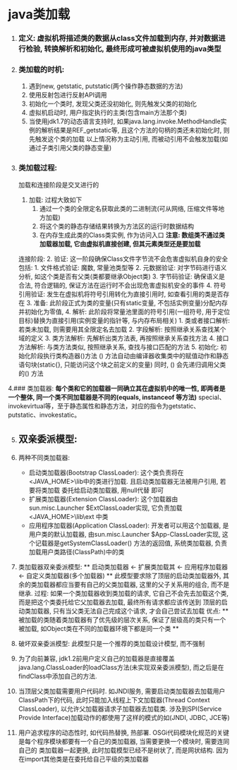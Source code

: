 # java类加载

1. ### 定义: 虚拟机将描述类的数据从class文件加载到内存, 并对数据进行检验, 转换解析和初始化, 最终形成可被虚拟机使用的java类型

2. ### 类加载的时机: 
   1. 遇到new, getstatic, putstatic(两个操作静态数据的方法)
   2. 使用反射包进行反射API调用
   3. 初始化一个类时, 发现父类还没初始化, 则先触发父类的初始化
   4. 虚拟机启动时, 用户指定执行的主类(包含main方法那个类)
   5. 当使用jdk1.7的动态语言支持时, 如果java.lang.invoke.MethodHandle实例的解析结果是REF_getstatic等,
       且这个方法的句柄的类还未初始化时, 则先触发这个类的加载
以上情况称为主动引用, 而被动引用不会触发加载(如通过子类引用父类的静态变量)

3. ### 类加载过程:
   加载和连接阶段是交叉进行的
   1. 加载: 过程大致如下
       1. 通过一个类的全限定名获取此类的二进制流(可从网络, 压缩文件等地方加载)
       2. 将这个类的静态存储结果转换为方法区的运行时数据结构
       3. 在内存生成此类的Class类实例, 作为访问入口
   **注意: 数组类不通过类加载器加载, 它由虚拟机直接创建, 但其元素类型还是要加载**

   连接阶段:
   2. 验证: 这一阶段确保Class文件字节流不会危害虚拟机自身的安全
            包括: 
                1. 文件格式验证: 魔数, 常量池类型等
                2. 元数据验证: 对字节码进行语义分析, 如这个类是否有父类(类都要继承Object类)
                3. 字节码验证: 确保语义是合法, 符合逻辑的, 保证方法在运行时不会出现危害虚拟机安全的事件
                4. 符号引用验证: 发生在虚拟机将符号引用转化为直接引用时, 如查看引用的类是否存在
   3. 准备: 此阶段正式为类的变量(只有static变量, 不包括实例变量)分配内存并初始化为零值,
   4. 解析: 此阶段将常量池里面的符号引用(一组符号, 用于定位目标)替换为直接引用(实例变量的指针等, 与内存布局相关)
             1. 类或者接口解析: 若类未加载, 则需要用其全限定名去加载
          2. 字段解析: 按照继承关系查找某个域的定义
          3. 类方法解析: 先解析出类方法表, 再按照继承关系查找方法
          4. 接口方法解析: 与类方法类似, 按照继承关系, 查找与接口匹配的方法
   5. 初始化: 初始化阶段执行类构造器<clinit>()方法
       <clinit>() 方法自动由编译器收集类中的赋值动作和静态语句块(static{}, 只能访问这个块之前定义的变量)
       同时, <clinit>() 会先递归调用父类的<clinit>() 方法

4.### 类加载器:
    **每个类和它的加载器一同确立其在虚拟机中的唯一性, 即两者是一个整体, 同一个类不同加载器是不同的(equals, instanceof 等方法)**
special、invokevirtual等，至于静态属性和静态方法，对应的指令为getstatic、putstatic、invokestatic。

5.  ## 双亲委派模型:
  1. 两种不同类加载器:
     - 启动类加载器(Bootstrap ClassLoader): 这个类负责将在<JAVA_HOME>\lib中的类进行加载. 且启动类加载器无法被用户引用, 若要将类加载
                                            委托给启动类加载器, 用null代替 即可
     - 扩展类加载器(Extension ClassLoader): 这个加载器由sun.misc.Launcher $ExtClassLoader实现, 它负责加载<JAVA_HOME>\lib\ext 中类
     - 应用程序加载器(Application ClassLoader): 开发者可以用这个加载器, 是用户类的默认加载器, 由sun.misc.Launcher $App-ClassLoader实现,
                                            这个记载器是getSystemClassLoader() 方法的返回值, 系统类加载器, 负责加载用户类路径(ClassPath)中的类

  2. 类加载器双亲委派模型:
      ** 启动类加载器 <- 扩展类加载其 <- 应用程序加载器 <-  自定义类加载器(多个加载器) **
      此模型要求除了顶层的启动类加载器外, 其余的类加载器都应当要有自己的父类加载器, 这里的父子关系用的组合, 而不是继承.
      过程: 如果一个类加载器收到类加载的请求, 它自己不会先去加载这个类, 而是把这个类委托给它父加载器去加载, 最终所有请求都应该传送到
         顶层的启动类加载器, 只有当父类无法自己完成这个请求, 才会自己尝试去加载
      优点: ** 被加载的类随着类加载器有了优先级的层次关系, 保证了层级高的类只有一个被加载, 如Object类在不同的加载器环境下都是同一个类 **
  3. 破坏双亲委派模型: 
      此模型只是一个推荐的类加载设计模型, 而不强制
   1. 为了向前兼容, jdk1.2前用户定义自己的加载器是直接覆盖java.lang.ClassLoader的loadClass方法(未实现双亲委派模型), 而之后是在findClass中添加自己的方法.
   2. 当顶层父类加载需要用户代码时. 如JNDI服务, 需要启动类加载器去加载用户ClassPath下的代码, 此时只能加入线程上下文加载器(Thread Context ClassLoader),
      以允许父加载器请求子加载器去加载类. 涉及到SPI(Service Provide Interface)加载动作的都使用了这样的模式的如(JNDI, JDBC, JCE等)
   3. 用户追求程序的动态性时, 如代码热替换, 热部署. OSGi代码模块化规范的关键是每个程序模块都要有一个自己的类加载器, 当需要更换一个模块时, 需要连同自己的
      类加载器一起更换, 此时加载模型已经不是树状了, 而是网状结构. 因为在import其他类是在委托给自己平级的类加载器
